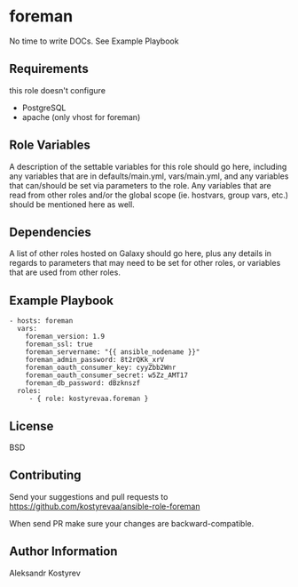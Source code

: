 foreman
=========

No time to write DOCs.
See Example Playbook

Requirements
------------

this role doesn't configure
 - PostgreSQL
 - apache (only vhost for foreman)

Role Variables
--------------

A description of the settable variables for this role should go here, including any variables that are in defaults/main.yml, vars/main.yml, and any variables that can/should be set via parameters to the role. Any variables that are read from other roles and/or the global scope (ie. hostvars, group vars, etc.) should be mentioned here as well.

Dependencies
------------

A list of other roles hosted on Galaxy should go here, plus any details in regards to parameters that may need to be set for other roles, or variables that are used from other roles.

Example Playbook
----------------

    - hosts: foreman
      vars:
        foreman_version: 1.9
        foreman_ssl: true
        foreman_servername: "{{ ansible_nodename }}"
        foreman_admin_password: 8t2rQKk_xrV
        foreman_oauth_consumer_key: cyyZbb2Wnr
        foreman_oauth_consumer_secret: w5Zz_AMT17
        foreman_db_password: dBzknszf
      roles:
         - { role: kostyrevaa.foreman }

License
-------

BSD

## Contributing

 Send your suggestions and pull requests to https://github.com/kostyrevaa/ansible-role-foreman

 When send PR make sure your changes are backward-compatible.


Author Information
------------------

Aleksandr Kostyrev

